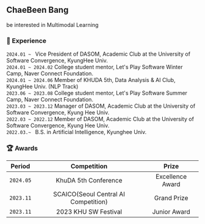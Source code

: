 ## ChaeBeen Bang
be interested in Multimodal Learning 

### 🏢 Experience


`2024.01 ~ ` Vice President of DASOM, Academic Club at the University of Software Convergence, KyungHee Univ.<br>
`2024.01 ~ 2024.02` College student mentor, Let's Play Software Winter Camp, Naver Connect Foundation.<br>
`2024.01 ~ 2024.06` Member of KHUDA 5th, Data Analysis & AI Club, KyungHee Univ. (NLP Track)<br>
`2023.06 ~ 2023.08` College student mentor, Let's Play Software Summer Camp, Naver Connect Foundation.<br>
`2023.03 ~ 2023.12` Manager of DASOM, Academic Club at the University of Software Convergence, Kyung Hee Univ.<br>
`2022.03 ~ 2022.12` Member of DASOM, Academic Club at the University of Software Convergence, Kyung Hee Univ.<br>
`2022.03.~ ` B.S. in Artificial Intelligence, Kyunghee Univ.



### 🏆 Awards

| Period | Competition | Prize |
|-------|:--------:|:---------:|
| `2024.05` | KhuDA 5th Conference | Excellence Award  |
| `2023.11` | SCAICO(Seoul Central AI Competition) | Grand Prize |
| `2023.11` | 2023 KHU SW Festival | Junior Award  |
